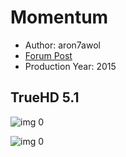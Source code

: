# Momentum

* Author: aron7awol
* [Forum Post](https://www.avsforum.com/threads/bass-eq-for-filtered-movies.2995212/post-58165274)
* Production Year: 2015

## TrueHD 5.1

![img 0](https://i.imgur.com/zcWVjRW.jpg)

![img 0](https://i.imgur.com/lcVcIuu.jpg)

